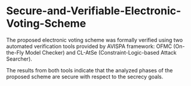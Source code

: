 # Secure-and-Verifiable-Electronic-Voting-Scheme
The proposed electronic voting scheme was formally verified using two automated verification tools provided by AVISPA framework: OFMC (On-the-Fly Model Checker) and CL-AtSe (Constraint-Logic-based Attack Searcher).

The results from both tools indicate that the analyzed phases of the proposed scheme are secure with respect to the secrecy goals.
